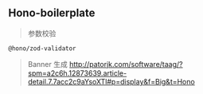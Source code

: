 ## Hono-boilerplate

> 参数校验

`@hono/zod-validator`

> Banner 生成
http://patorjk.com/software/taag/?spm=a2c6h.12873639.article-detail.7.7acc2c9aYsoXTl#p=display&f=Big&t=Hono
